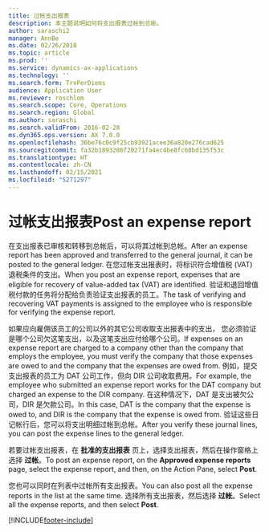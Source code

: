 ```yaml
---
title: 过帐支出报表
description: 本主题说明如何将支出报表过帐到总帐。
author: saraschi2
manager: AnnBe
ms.date: 02/26/2018
ms.topic: article
ms.prod: ''
ms.service: dynamics-ax-applications
ms.technology: ''
ms.search.form: TrvPerDiems
audience: Application User
ms.reviewer: roschlom
ms.search.scope: Core, Operations
ms.search.region: Global
ms.author: saraschi
ms.search.validFrom: 2016-02-28
ms.dyn365.ops.version: AX 7.0.0
ms.openlocfilehash: 36be76c0c9f25cb93921acee36a820e276cad625
ms.sourcegitcommit: fa32b1893286f20271fa4ec4be8fc68bd135f53c
ms.translationtype: HT
ms.contentlocale: zh-CN
ms.lasthandoff: 02/15/2021
ms.locfileid: "5271297"
---
```

# <a name="post-an-expense-report"></a><span data-ttu-id="3d542-103">过帐支出报表</span><span class="sxs-lookup"><span data-stu-id="3d542-103">Post an expense report</span></span>

<span data-ttu-id="3d542-104">在支出报表已审核和转移到总帐后，可以将其过帐到总帐。</span><span class="sxs-lookup"><span data-stu-id="3d542-104">After an expense report has been approved and transferred to the general journal, it can be posted to the general ledger.</span></span> <span data-ttu-id="3d542-105">在您过帐支出报表时，将标识符合增值税 (VAT) 退税条件的支出。</span><span class="sxs-lookup"><span data-stu-id="3d542-105">When you post an expense report, expenses that are eligible for recovery of value-added tax (VAT) are identified.</span></span> <span data-ttu-id="3d542-106">验证和退回增值税付款的任务将分配给负责验证支出报表的员工。</span><span class="sxs-lookup"><span data-stu-id="3d542-106">The task of verifying and recovering VAT payments is assigned to the employee who is responsible for verifying the expense report.</span></span>

<span data-ttu-id="3d542-107">如果应向雇佣该员工的公司以外的其它公司收取支出报表中的支出， 您必须验证是哪个公司欠这笔支出，以及这笔支出应付给哪个公司。</span><span class="sxs-lookup"><span data-stu-id="3d542-107">If expenses on an expense report are charged to a company other than the company that employs the employee, you must verify the company that those expenses are owed to and the company that the expenses are owed from.</span></span> <span data-ttu-id="3d542-108">例如，提交支出报表的员工为 DAT 公司工作，但向 DIR 公司收取费用。</span><span class="sxs-lookup"><span data-stu-id="3d542-108">For example, the employee who submitted an expense report works for the DAT company but charged an expense to the DIR company.</span></span> <span data-ttu-id="3d542-109">在这种情况下，DAT 是支出被欠公司，DIR 是欠款公司。</span><span class="sxs-lookup"><span data-stu-id="3d542-109">In this case, DAT is the company that the expense is owed to, and DIR is the company that the expense is owed from.</span></span> <span data-ttu-id="3d542-110">验证这些日记帐行后，您可以将支出明细过帐到总帐。</span><span class="sxs-lookup"><span data-stu-id="3d542-110">After you verify these journal lines, you can post the expense lines to the general ledger.</span></span>

<span data-ttu-id="3d542-111">若要过帐支出报表，在 **批准的支出报表** 页上，选择支出报表，然后在操作窗格上选择 **过帐**。</span><span class="sxs-lookup"><span data-stu-id="3d542-111">To post an expense report, on the **Approved expense reports** page, select the expense report, and then, on the Action Pane, select **Post**.</span></span>

<span data-ttu-id="3d542-112">您也可以同时在列表中过帐所有支出报表。</span><span class="sxs-lookup"><span data-stu-id="3d542-112">You can also post all the expense reports in the list at the same time.</span></span> <span data-ttu-id="3d542-113">选择所有支出报表，然后选择 **过帐**。</span><span class="sxs-lookup"><span data-stu-id="3d542-113">Select all the expense reports, and then select **Post**.</span></span>


[!INCLUDE[footer-include](../includes/footer-banner.md)]